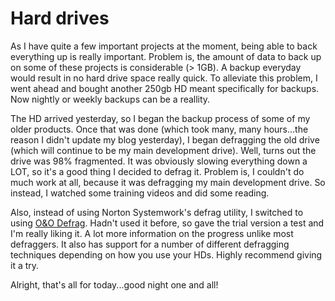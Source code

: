 # Hard drives


As I have quite a few important projects at the moment, being able to back everything up is really important. Problem is, the amount of data to back up on some of these projects is considerable (> 1GB). A backup everyday would result in no hard drive space really quick. To alleviate this problem, I went ahead and bought another 250gb HD meant specifically for backups. Now nightly or weekly backups can be a reallity.

The HD arrived yesterday, so I began the backup process of some of my older products. Once that was done (which took many, many hours...the reason I didn't update my blog yesterday), I began defragging the old drive (which will continue to be my main development drive). Well, turns out the drive was 98% fragmented. It was obviously slowing everything down a LOT, so it's a good thing I decided to defrag it. Problem is, I couldn't do much work at all, because it was defragging my main development drive. So instead, I watched some training videos and did some reading.

Also, instead of using Norton Systemwork's defrag utility, I switched to using [O&O Defrag](http://www.oo-software.com/en/products/oodefrag/pro.html). Hadn't used it before, so gave the trial version a test and I'm really liking it. A lot more information on the progress unlike most defraggers. It also has support for a number of different defragging techniques depending on how you use your HDs. Highly recommend giving it a try.

Alright, that's all for today...good night one and all!

